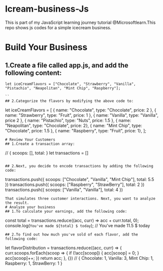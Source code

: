 # Icream-business-Js
This is part of my JavaScript learning journey tutorial @Microsoftlearn.This repo shows js codes for a simple icecream business.

# Build Your Business

## 1.Create a file called app.js, and add the following content:
```
let iceCreamFlavors = ["Chocolate", "Strawberry", "Vanilla", "Pistachio", "Neapolitan", "Mint Chip", "Raspberry"];

``
## 2.Categorize the flavors by modifying the above code to:
```
let iceCreamFlavors = [
 { name: "Chocolate", type: "Chocolate", price: 2 }, 
 { name: "Strawberry", type: "Fruit", price: 1 }, 
 { name: "Vanilla", type: "Vanilla", price 2 }, 
 { name: "Pistachio", type: "Nuts", price: 1.5 }, 
 { name: "Neapolitan", type: "Chocolate", price: 2}, 
 { name: "Mint Chip", type: "Chocolate", price: 1.5 },
 { name: "Raspberry", type: "Fruit", price: 1},
];

```
# Review Your Customers
## 1.Create a transaction array:
```
// { scoops: [], total: }
let transactions = []

```

## 2.Next, you decide to encode transactions by adding the following code:
```
transactions.push({ scoops: ["Chocolate", "Vanilla", "Mint Chip"], total: 5.5 })
transactions.push({ scoops: ["Raspberry", "StrawBerry"], total: 2 })
transactions.push({ scoops: ["Vanilla", "Vanilla"], total: 4 })

```
That simulates three customer interactions. Next, you want to analyze the result.
# Analyze your business
## 1.To calculate your earnings, add the following code:
```
const total = transactions.reduce((acc, curr) => acc + curr.total, 0);
console.log(`You've made ${total} $ today`); // You've made 11.5 $ today

```
## 2.To find out how much you've sold of each flavor, add the following code:
```
let flavorDistribution = transactions.reduce((acc, curr) => {
  curr.scoops.forEach(scoop => {
    if (!acc[scoop]) {
      acc[scoop] = 0;
    }
    acc[scoop]++;
  })
  return acc;
}, {}) // { Chocolate: 1, Vanilla: 3, Mint Chip: 1, Raspberry: 1, StrawBerry: 1 }

```
